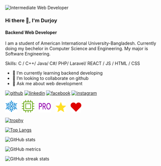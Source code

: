 ![Intermediate Web Developer](https://scontent.fdac15-1.fna.fbcdn.net/v/t1.6435-9/81464023_2499424303665867_4812165488257794048_n.jpg?stp=dst-jpg_s640x640&_nc_cat=100&ccb=1-5&_nc_sid=174925&_nc_eui2=AeHc3wB8mb7ANFnhlw3ySjAhf_VIuSY1X7h_9Ui5JjVfuOAj2wRAmsCCS3QguDwKXj26U35LF8D9_Hqt3zfMpjnP&_nc_ohc=Pkd9j-ZrTs4AX8CIPQn&_nc_ht=scontent.fdac15-1.fna&oh=00_AT8PEGAdrAfvlS9gVNDNNTdsWh0iLtSissuOPdfGWtzIUQ&oe=62625408)

### Hi there 👋, I'm Durjoy
#### Backend Web Developer


I am a student of American International University-Bangladesh. Currently doing my bechelor in Computer Science and Engineering. My major is Software Engineering.

Skills: C / C++/ Java/ C#/ PHP/ Laravel/ REACT / JS / HTML / CSS

- 🌱 I’m currently learning backend developing 
- 👯 I’m looking to collaborate on github 
- 💬 Ask me about web development 


[<img src='https://cdn.jsdelivr.net/npm/simple-icons@3.0.1/icons/github.svg' alt='github' height='40'>](https://github.com/durjoydey)  [<img src='https://cdn.jsdelivr.net/npm/simple-icons@3.0.1/icons/linkedin.svg' alt='linkedin' height='40'>](https://www.linkedin.com/in/durjoy-dey-5944b91b6/)  [<img src='https://cdn.jsdelivr.net/npm/simple-icons@3.0.1/icons/facebook.svg' alt='facebook' height='40'>](https://www.facebook.com/durjoy.dey.73)  [<img src='https://cdn.jsdelivr.net/npm/simple-icons@3.0.1/icons/instagram.svg' alt='instagram' height='40'>](https://www.instagram.com/durjoydey5b/)  

<a href='https://archiveprogram.github.com/'><img src='https://raw.githubusercontent.com/acervenky/animated-github-badges/master/assets/acbadge.gif' width='40' height='40'></a> <a href='https://docs.github.com/en/developers'><img src='https://raw.githubusercontent.com/acervenky/animated-github-badges/master/assets/devbadge.gif' width='40' height='40'></a> <a href='https://github.com/pricing'><img src='https://raw.githubusercontent.com/acervenky/animated-github-badges/master/assets/pro.gif' width='40' height='40'></a> <a href='https://stars.github.com/'><img src='https://raw.githubusercontent.com/acervenky/animated-github-badges/master/assets/starbadge.gif' width='35' height='35'></a> <a href='https://docs.github.com/en/github/supporting-the-open-source-community-with-github-sponsors'><img src='https://raw.githubusercontent.com/acervenky/animated-github-badges/master/assets/sponsorbadge.gif' width='35' height='35'></a> 

[![trophy](https://github-profile-trophy.vercel.app/?username=durjoydey)](https://github.com/ryo-ma/github-profile-trophy)

[![Top Langs](https://github-readme-stats.vercel.app/api/top-langs/?username=durjoydey)](https://github.com/anuraghazra/github-readme-stats)

![GitHub stats](https://github-readme-stats.vercel.app/api?username=durjoydey&show_icons=true)  

![GitHub metrics](https://metrics.lecoq.io/durjoydey)  

![GitHub streak stats](https://github-readme-streak-stats.herokuapp.com/?user=durjoydey)  

